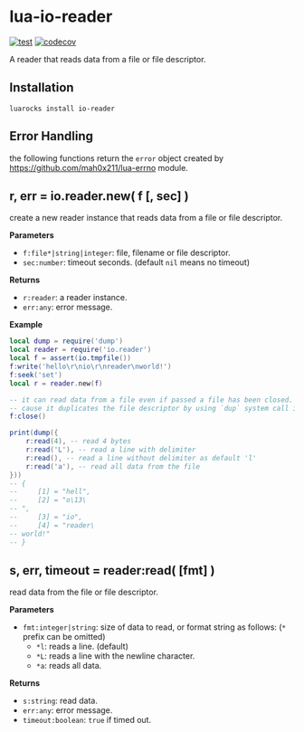 # lua-io-reader

[![test](https://github.com/mah0x211/lua-io-reader/actions/workflows/test.yml/badge.svg)](https://github.com/mah0x211/lua-io-reader/actions/workflows/test.yml)
[![codecov](https://codecov.io/gh/mah0x211/lua-io-reader/branch/master/graph/badge.svg)](https://codecov.io/gh/mah0x211/lua-io-reader)

A reader that reads data from a file or file descriptor.


## Installation

```
luarocks install io-reader
```


## Error Handling

the following functions return the `error` object created by https://github.com/mah0x211/lua-errno module.


## r, err = io.reader.new( f [, sec] )

create a new reader instance that reads data from a file or file descriptor.

**Parameters**

- `f:file*|string|integer`: file, filename or file descriptor.
- `sec:number`: timeout seconds. (default `nil` means no timeout)

**Returns**

- `r:reader`: a reader instance.
- `err:any`: error message.


**Example**

```lua
local dump = require('dump')
local reader = require('io.reader')
local f = assert(io.tmpfile())
f:write('hello\r\nio\r\nreader\nworld!')
f:seek('set')
local r = reader.new(f)

-- it can read data from a file even if passed a file has been closed.
-- cause it duplicates the file descriptor by using `dup` system call internally.
f:close()

print(dump({
    r:read(4), -- read 4 bytes
    r:read('L'), -- read a line with delimiter
    r:read(), -- read a line without delimiter as default 'l'
    r:read('a'), -- read all data from the file
}))
-- {
--     [1] = "hell",
--     [2] = "o\13\
-- ",
--     [3] = "io",
--     [4] = "reader\
-- world!"
-- }
```


## s, err, timeout = reader:read( [fmt] )

read data from the file or file descriptor.

**Parameters**

- `fmt:integer|string`: size of data to read, or format string as follows: (`*` prefix can be omitted)
  - `*l`: reads a line. (default)
  - `*L`: reads a line with the newline character.
  - `*a`: reads all data.

**Returns**

- `s:string`: read data.
- `err:any`: error message.
- `timeout:boolean`: `true` if timed out.
